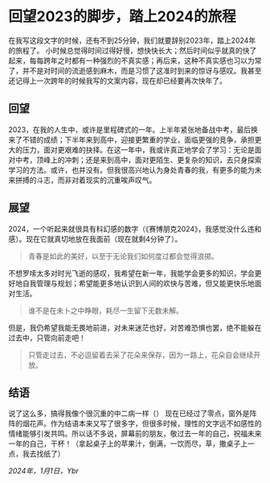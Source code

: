# 回望2023的脚步，踏上2024的旅程
在我写这段文字的时候，还有不到25分钟，我们就要辞别2023年，踏上2024年的旅程了。
小时候总觉得时间过得好慢，想快快长大；然后时间似乎就真的快了起来，每每跨年之时都有一种强烈的不真实感；再后来，这种不真实感也习以为常了，并不是对时间的流逝感到麻木，而是习惯了这准时到来的惊讶与感叹。我甚至还记得上一次跨年的时候我写的文案内容，现在却已经要再次快年了。
## 回望
2023，在我的人生中，或许是里程碑式的一年。上半年紧张地备战中考，最后换来了不错的成绩；下半年来到高中，迎接更繁重的学业，面临更强的竞争，承担更大的压力，面对更艰难的抉择。在这一年中，我或许真正地学会了学习：无论是面对中考，顶峰上的冲刺；还是来到高中，面对更陌生、更复杂的知识，去只身探索学习的方法。或许，也并没有。但我很高兴地认为身处青春的我，有更多的能为未来拼搏的斗志，而非对着现实的沉重唉声叹气。

## 展望
2024，一个听起来就很具有科幻感的数字（《赛博朋克2024》，我感觉没什么违和感）。现在它就真切地放在我面前（现在就剩4分钟了）。

> 青春是如此的美好，以至于无论我们如何度过都会觉得浪掷。

不想罗嗦太多对时光飞逝的感叹，我希望在新一年，我能学会更多的知识，学会更好地自我管理与规划；希望能更多地认识到人间的欢快与苦难，但又能更快乐地面对生活。

> 谁不是在未卜之中睁眼，耗尽一生留下无数未解。

但是，我仍希望我能无畏地前进，对未来迷茫也好，对苦难恐惧也罢，绝不能躲在过去中，只管向前走吧！

> 只管走过去，不必逗留着去采了花朵来保存，因为一路上，花朵自会继续开放。

## 结语
说了这么多，搞得我像个很沉重的中二病一样（）
现在已经过了零点，窗外是阵阵的烟花声。作为结语本来又写了很多字，但很多时候，理性的文字远不如感性的情绪能够引发共鸣。所以话不多说，屏幕前的朋友，敬过去一年的自己，祝福未来一年的自己，干杯！（拿起桌子上的苹果汁，倒满，一饮而尽，草，撒桌子上一点，我去找纸了）


*2024年，1月1日，Ybr*